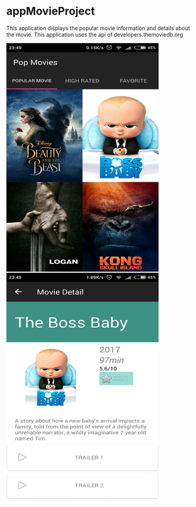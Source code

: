 # appMovieProject
This application displays the popular movie information and details about the movie. This application uses the api of developers.themoviedb.org

<img src="https://raw.githubusercontent.com/harfinovian/appMovieProject/master/app/src/main/res/drawable/Screenshot_2017-04-10-23-49-37-237_com.example.harfi.appprojectmovie3.png" width="400" height="600">

<img src="https://raw.githubusercontent.com/harfinovian/appMovieProject/master/app/src/main/res/drawable/Screenshot_2017-04-10-23-49-43-565_com.example.harfi.appprojectmovie3.png" width="400" height="600">

